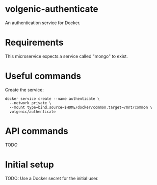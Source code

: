 # volgenic-authenticate

An authentication service for Docker.

# Requirements

This microservice expects a service called "mongo" to exist.

# Useful commands

Create the service:

```
docker service create --name authenticate \
  --network private \
  --mount type=bind,source=$HOME/docker/common,target=/mnt/common \
  volgenic/authenticate
```

# API commands

TODO

# Initial setup

TODO: Use a Docker secret for the initial user.
